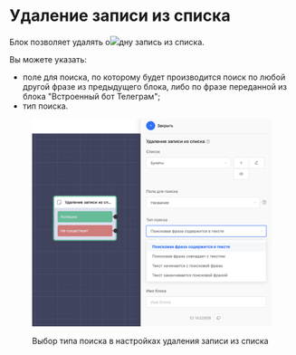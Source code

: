 # Удаление записи из списка

Блок позволяет удалять о![](broken-reference)дну запись из списка.

Вы можете указать:

* поле для поиска, по которому будет производится поиск по любой другой фразе из предыдущего блока, либо по фразе переданной из блока "Встроенный бот Телеграм";
* тип поиска.



<figure><img src="../../../.gitbook/assets/Снимок экрана 2024-06-19 в 14.50.59.png" alt=""><figcaption><p>Выбор типа поиска в настройках удаления записи из списка</p></figcaption></figure>
